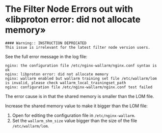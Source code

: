 # The Filter Node Errors out with «libproton error: did not allocate memory» 

    #### Warning:: INSTRUCTION DEPRECATED
    This issue is irrelevant for the latest filter node version users.

See the full error message in the log file:

```
nginx: the configuration file /etc/nginx-wallarm/nginx.conf syntax is ok
nginx: libproton error: did not allocate memory
nginx: wallarm enabled but wallarm training set file /etc/wallarm/lom is invalid, please check wallarm_local_trainingset_path
nginx: configuration file /etc/nginx-wallarm/nginx.conf test failed
```

The error cause is in that the shared memory is smaller than the LOM file.

Increase the shared memory value to make it bigger than the LOM file:

1. Open for editing the configuration file in `/etc/nginx-wallarm`.
2. Set the `wallarm_shm_size` value bigger than the size of the file `/etc/wallarm/lom`.
